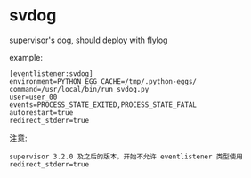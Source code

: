 svdog
=====

supervisor's dog, should deploy with flylog

example:

    [eventlistener:svdog]
    environment=PYTHON_EGG_CACHE=/tmp/.python-eggs/
    command=/usr/local/bin/run_svdog.py
    user=user_00
    events=PROCESS_STATE_EXITED,PROCESS_STATE_FATAL
    autorestart=true
    redirect_stderr=true

注意: 

    supervisor 3.2.0 及之后的版本，开始不允许 eventlistener 类型使用 redirect_stderr=true
